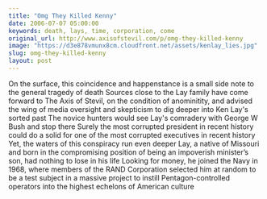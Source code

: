```yaml
---
title: "Omg They Killed Kenny"
date: 2006-07-07 05:00:00
keywords: death, lays, time, corporation, come
original_url: http://www.axisofstevil.com/p/omg-they-killed-kenny
image: "https://d3e878vmunx8cm.cloudfront.net/assets/kenlay_lies.jpg"
slug: omg-they-killed-kenny
layout: post
---
```


On the surface, this coincidence and happenstance is a small side note to the general tragedy of death Sources close to the Lay family have come forward to The Axis of Stevil, on the condition of anominitity, and advised the wing of media oversight and skepticism to dig deeper into Ken Lay&#039;s sorted past The novice hunters would see Lay&#039;s comradery with George W Bush and stop there Surely the most corrupted president in recent history could do a solid for one of the most corrupted executives in recent history Yet, the waters of this conspiracy run even deeper Lay, a native of Missouri and born in the compromising position of being an impoverish minister’s son, had nothing to lose in his life Looking for money, he joined the Navy in 1968, where members of the RAND Corporation selected him at random to be a test subject in a massive project to instill Pentagon-controlled operators into the highest echelons of American culture

